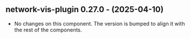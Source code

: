   ## network-vis-plugin 0.27.0 - (2025-04-10)
  
  * No changes on this component. The version is bumped to align it
    with the rest of the components.

